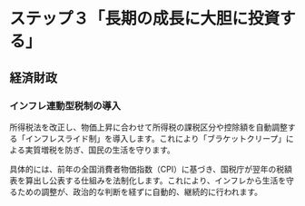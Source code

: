 # ステップ３「長期の成長に大胆に投資する」

## 経済財政

### インフレ連動型税制の導入
所得税法を改正し、物価上昇に合わせて所得税の課税区分や控除額を自動調整する「インフレスライド制」を導入します。これにより「ブラケットクリープ」による実質増税を防ぎ、国民の生活を守ります。

具体的には、前年の全国消費者物価指数（CPI）に基づき、国税庁が翌年の税額表を算出し公表する仕組みを法制化します。これにより、インフレから生活を守るための調整が、政治的な判断を経ずに自動的、継続的に行われます。
